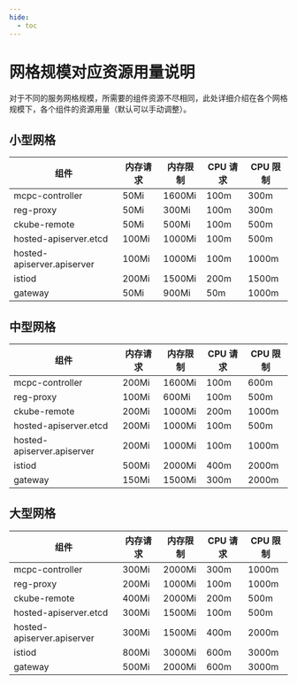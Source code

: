 ```yaml
---
hide:
  - toc
---
```


# 网格规模对应资源用量说明

对于不同的服务网格规模，所需要的组件资源不尽相同，此处详细介绍在各个网格规模下，各个组件的资源用量（默认可以手动调整）。

## 小型网格

| 组件                       | 内存请求 | 内存限制 | CPU 请求 | CPU 限制 |
| -------------------------- | -------- | -------- | -------- | -------- |
| mcpc-controller            | 50Mi     | 1600Mi   | 100m     | 300m     |
| reg-proxy                  | 50Mi     | 300Mi    | 100m     | 300m     |
| ckube-remote               | 50Mi     | 500Mi    | 100m     | 500m     |
| hosted-apiserver.etcd      | 100Mi    | 1000Mi   | 100m     | 500m     |
| hosted-apiserver.apiserver | 100Mi    | 1000Mi   | 100m     | 1000m    |
| istiod                     | 200Mi    | 1500Mi   | 200m     | 1500m    |
| gateway                    | 50Mi     | 900Mi    | 50m      | 1000m    |

## 中型网格

| 组件                       | 内存请求 | 内存限制 | CPU 请求 | CPU 限制 |
| -------------------------- | -------- | -------- | -------- | -------- |
| mcpc-controller            | 200Mi    | 1600Mi   | 100m     | 600m     |
| reg-proxy                  | 100Mi    | 600Mi    | 100m     | 500m     |
| ckube-remote               | 200Mi    | 1000Mi   | 200m     | 1000m    |
| hosted-apiserver.etcd      | 200Mi    | 1000Mi   | 100m     | 500m     |
| hosted-apiserver.apiserver | 200Mi    | 1000Mi   | 100m     | 1000m    |
| istiod                     | 500Mi    | 2000Mi   | 400m     | 2000m    |
| gateway                    | 150Mi    | 1500Mi   | 300m     | 2000m    |

## 大型网格

| 组件                       | 内存请求 | 内存限制 | CPU 请求 | CPU 限制 |
| -------------------------- | -------- | -------- | -------- | -------- |
| mcpc-controller            | 300Mi    | 2000Mi   | 300m     | 1000m    |
| reg-proxy                  | 200Mi    | 1000Mi   | 100m     | 1000m    |
| ckube-remote               | 400Mi    | 2000Mi   | 200m     | 500m     |
| hosted-apiserver.etcd      | 300Mi    | 1500Mi   | 100m     | 500m     |
| hosted-apiserver.apiserver | 300Mi    | 1500Mi   | 400m     | 2000m    |
| istiod                     | 800Mi    | 3000Mi   | 600m     | 3000m    |
| gateway                    | 500Mi    | 2000Mi   | 600m     | 3000m    |
